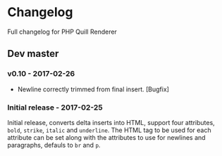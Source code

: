 
# Changelog

Full changelog for PHP Quill Renderer

## Dev master

### v0.10 - 2017-02-26
* Newline correctly trimmed from final insert. [Bugfix]

### Initial release - 2017-02-25

Initial release, converts delta inserts into HTML, support four attributes, 
`bold`, `strike`, `italic` and `underline`. The HTML tag to be used for each 
attribute can be set along with the attributes to use for newlines and paragraphs, 
defauls to `br` and `p`.
